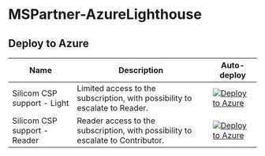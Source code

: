 # MSPartner-AzureLighthouse

## Deploy to Azure

Name | Description | Auto-deploy |
---- | ----------- | ----------- |
| Silicom CSP support - Light | Limited access to the subscription, with possibility to escalate to Reader. | [![Deploy to Azure](https://aka.ms/deploytoazurebutton)]() |
| Silicom CSP support - Reader | Reader access to the subscription, with possibility to escalate to Contributor. | [![Deploy to Azure](https://aka.ms/deploytoazurebutton)]() |
